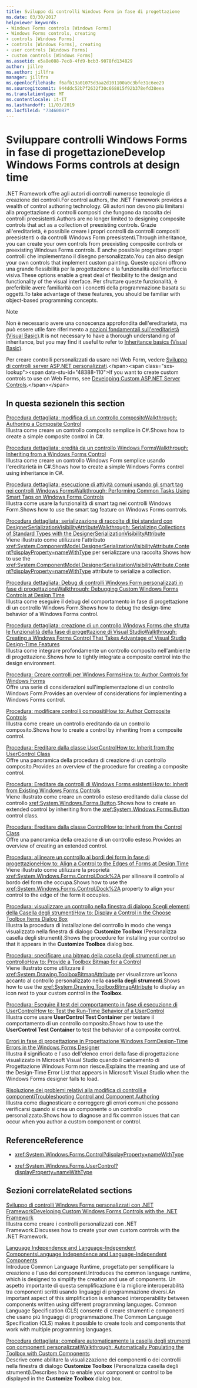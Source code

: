 ```yaml
---
title: Sviluppo di controlli Windows Form in fase di progettazione
ms.date: 03/30/2017
helpviewer_keywords:
- Windows Forms controls [Windows Forms]
- Windows Forms controls, creating
- controls [Windows Forms]
- controls [Windows Forms], creating
- user controls [Windows Forms]
- custom controls [Windows Forms]
ms.assetid: e5a8e088-7ec8-4fd9-bcb3-9078fd134829
author: jillre
ms.author: jillfra
manager: jillfra
ms.openlocfilehash: f6afb13a01075d3aa2d101100a0c3bfe31c6ee29
ms.sourcegitcommit: 944ddc52b7f2632f30c668815f92b378efd38eea
ms.translationtype: MT
ms.contentlocale: it-IT
ms.lasthandoff: 11/03/2019
ms.locfileid: "73460087"
---
```

# <a name="develop-windows-forms-controls-at-design-time"></a><span data-ttu-id="48388-102">Sviluppare controlli Windows Forms in fase di progettazione</span><span class="sxs-lookup"><span data-stu-id="48388-102">Develop Windows Forms controls at design time</span></span>

<span data-ttu-id="48388-103">.NET Framework offre agli autori di controlli numerose tecnologie di creazione dei controlli.</span><span class="sxs-lookup"><span data-stu-id="48388-103">For control authors, the .NET Framework provides a wealth of control authoring technology.</span></span> <span data-ttu-id="48388-104">Gli autori non devono più limitarsi alla progettazione di controlli compositi che fungono da raccolta dei controlli preesistenti.</span><span class="sxs-lookup"><span data-stu-id="48388-104">Authors are no longer limited to designing composite controls that act as a collection of preexisting controls.</span></span> <span data-ttu-id="48388-105">Grazie all'ereditarietà, è possibile creare i propri controlli da controlli compositi preesistenti o da controlli Windows Form preesistenti.</span><span class="sxs-lookup"><span data-stu-id="48388-105">Through inheritance, you can create your own controls from preexisting composite controls or preexisting Windows Forms controls.</span></span> <span data-ttu-id="48388-106">È anche possibile progettare propri controlli che implementano il disegno personalizzato.</span><span class="sxs-lookup"><span data-stu-id="48388-106">You can also design your own controls that implement custom painting.</span></span> <span data-ttu-id="48388-107">Queste opzioni offrono una grande flessibilità per la progettazione e la funzionalità dell'interfaccia visiva.</span><span class="sxs-lookup"><span data-stu-id="48388-107">These options enable a great deal of flexibility to the design and functionality of the visual interface.</span></span> <span data-ttu-id="48388-108">Per sfruttare queste funzionalità, è preferibile avere familiarità con i concetti della programmazione basata su oggetti.</span><span class="sxs-lookup"><span data-stu-id="48388-108">To take advantage of these features, you should be familiar with object-based programming concepts.</span></span>

> [!NOTE]
> <span data-ttu-id="48388-109">Non è necessario avere una conoscenza approfondita dell'ereditarietà, ma può essere utile fare riferimento a [nozioni fondamentali sull'ereditarietà (Visual Basic)](~/docs/visual-basic/programming-guide/language-features/objects-and-classes/inheritance-basics.md).</span><span class="sxs-lookup"><span data-stu-id="48388-109">It is not necessary to have a thorough understanding of inheritance, but you may find it useful to refer to [Inheritance basics (Visual Basic)](~/docs/visual-basic/programming-guide/language-features/objects-and-classes/inheritance-basics.md).</span></span>

<span data-ttu-id="48388-110">Per creare controlli personalizzati da usare nei Web Form, vedere [Sviluppo di controlli server ASP.NET personalizzati](https://docs.microsoft.com/previous-versions/aspnet/zt27tfhy(v=vs.100)).</span><span class="sxs-lookup"><span data-stu-id="48388-110">If you want to create custom controls to use on Web Forms, see [Developing Custom ASP.NET Server Controls](https://docs.microsoft.com/previous-versions/aspnet/zt27tfhy(v=vs.100)).</span></span>

## <a name="in-this-section"></a><span data-ttu-id="48388-111">In questa sezione</span><span class="sxs-lookup"><span data-stu-id="48388-111">In this section</span></span>

<span data-ttu-id="48388-112">[Procedura dettagliata: modifica di un controllo composito](walkthrough-authoring-a-composite-control-with-visual-csharp.md)</span><span class="sxs-lookup"><span data-stu-id="48388-112">[Walkthrough: Authoring a Composite Control](walkthrough-authoring-a-composite-control-with-visual-csharp.md)</span></span>\
<span data-ttu-id="48388-113">Illustra come creare un controllo composito semplice in C#.</span><span class="sxs-lookup"><span data-stu-id="48388-113">Shows how to create a simple composite control in C#.</span></span>

<span data-ttu-id="48388-114">[Procedura dettagliata: eredità da un controllo Windows Forms](walkthrough-inheriting-from-a-windows-forms-control-with-visual-csharp.md)</span><span class="sxs-lookup"><span data-stu-id="48388-114">[Walkthrough: Inheriting from a Windows Forms Control](walkthrough-inheriting-from-a-windows-forms-control-with-visual-csharp.md)</span></span>\
<span data-ttu-id="48388-115">Illustra come creare un controllo Windows Form semplice usando l'ereditarietà in C#.</span><span class="sxs-lookup"><span data-stu-id="48388-115">Shows how to create a simple Windows Forms control using inheritance in C#.</span></span>

<span data-ttu-id="48388-116">[Procedura dettagliata: esecuzione di attività comuni usando gli smart tag nei controlli Windows Forms](performing-common-tasks-using-smart-tags-on-wf-controls.md)</span><span class="sxs-lookup"><span data-stu-id="48388-116">[Walkthrough: Performing Common Tasks Using Smart Tags on Windows Forms Controls](performing-common-tasks-using-smart-tags-on-wf-controls.md)</span></span>\
<span data-ttu-id="48388-117">Illustra come usare la funzionalità di smart tag nei controlli Windows Form.</span><span class="sxs-lookup"><span data-stu-id="48388-117">Shows how to use the smart tag feature on Windows Forms controls.</span></span>

<span data-ttu-id="48388-118">[Procedura dettagliata: serializzazione di raccolte di tipi standard con DesignerSerializationVisibilityAttribute](serializing-collections-designerserializationvisibilityattribute.md)</span><span class="sxs-lookup"><span data-stu-id="48388-118">[Walkthrough: Serializing Collections of Standard Types with the DesignerSerializationVisibilityAttribute](serializing-collections-designerserializationvisibilityattribute.md)</span></span>\
<span data-ttu-id="48388-119">Viene illustrato come utilizzare l'attributo <xref:System.ComponentModel.DesignerSerializationVisibilityAttribute.Content?displayProperty=nameWithType> per serializzare una raccolta.</span><span class="sxs-lookup"><span data-stu-id="48388-119">Shows how to use the <xref:System.ComponentModel.DesignerSerializationVisibilityAttribute.Content?displayProperty=nameWithType> attribute to serialize a collection.</span></span>

<span data-ttu-id="48388-120">[Procedura dettagliata: Debug di controlli Windows Form personalizzati in fase di progettazione](walkthrough-debugging-custom-windows-forms-controls-at-design-time.md)</span><span class="sxs-lookup"><span data-stu-id="48388-120">[Walkthrough: Debugging Custom Windows Forms Controls at Design Time](walkthrough-debugging-custom-windows-forms-controls-at-design-time.md)</span></span>\
<span data-ttu-id="48388-121">Illustra come eseguire il debug del comportamento in fase di progettazione di un controllo Windows Form.</span><span class="sxs-lookup"><span data-stu-id="48388-121">Shows how to debug the design-time behavior of a Windows Forms control.</span></span>

<span data-ttu-id="48388-122">[Procedura dettagliata: creazione di un controllo Windows Forms che sfrutta le funzionalità della fase di progettazione di Visual Studio](creating-a-wf-control-design-time-features.md)</span><span class="sxs-lookup"><span data-stu-id="48388-122">[Walkthrough: Creating a Windows Forms Control That Takes Advantage of Visual Studio Design-Time Features](creating-a-wf-control-design-time-features.md)</span></span>\
<span data-ttu-id="48388-123">Illustra come integrare profondamente un controllo composito nell'ambiente di progettazione.</span><span class="sxs-lookup"><span data-stu-id="48388-123">Shows how to tightly integrate a composite control into the design environment.</span></span>

<span data-ttu-id="48388-124">[Procedura: Creare controlli per Windows Forms](how-to-author-controls-for-windows-forms.md)</span><span class="sxs-lookup"><span data-stu-id="48388-124">[How to: Author Controls for Windows Forms](how-to-author-controls-for-windows-forms.md)</span></span>\
<span data-ttu-id="48388-125">Offre una serie di considerazioni sull'implementazione di un controllo Windows Form.</span><span class="sxs-lookup"><span data-stu-id="48388-125">Provides an overview of considerations for implementing a Windows Forms control.</span></span>

<span data-ttu-id="48388-126">[Procedura: modificare controlli compositi](how-to-author-composite-controls.md)</span><span class="sxs-lookup"><span data-stu-id="48388-126">[How to: Author Composite Controls](how-to-author-composite-controls.md)</span></span>\
<span data-ttu-id="48388-127">Illustra come creare un controllo ereditando da un controllo composito.</span><span class="sxs-lookup"><span data-stu-id="48388-127">Shows how to create a control by inheriting from a composite control.</span></span>

<span data-ttu-id="48388-128">[Procedura: Ereditare dalla classe UserControl](how-to-inherit-from-the-usercontrol-class.md)</span><span class="sxs-lookup"><span data-stu-id="48388-128">[How to: Inherit from the UserControl Class](how-to-inherit-from-the-usercontrol-class.md)</span></span>\
<span data-ttu-id="48388-129">Offre una panoramica della procedura di creazione di un controllo composito.</span><span class="sxs-lookup"><span data-stu-id="48388-129">Provides an overview of the procedure for creating a composite control.</span></span>

<span data-ttu-id="48388-130">[Procedura: Ereditare da controlli di Windows Forms esistenti](how-to-inherit-from-existing-windows-forms-controls.md)</span><span class="sxs-lookup"><span data-stu-id="48388-130">[How to: Inherit from Existing Windows Forms Controls](how-to-inherit-from-existing-windows-forms-controls.md)</span></span>\
<span data-ttu-id="48388-131">Viene illustrato come creare un controllo esteso ereditando dalla classe del controllo <xref:System.Windows.Forms.Button>.</span><span class="sxs-lookup"><span data-stu-id="48388-131">Shows how to create an extended control by inheriting from the <xref:System.Windows.Forms.Button> control class.</span></span>

<span data-ttu-id="48388-132">[Procedura: Ereditare dalla classe Control](how-to-inherit-from-the-control-class.md)</span><span class="sxs-lookup"><span data-stu-id="48388-132">[How to: Inherit from the Control Class](how-to-inherit-from-the-control-class.md)</span></span>\
<span data-ttu-id="48388-133">Offre una panoramica della creazione di un controllo esteso.</span><span class="sxs-lookup"><span data-stu-id="48388-133">Provides an overview of creating an extended control.</span></span>

<span data-ttu-id="48388-134">[Procedura: allineare un controllo ai bordi dei form in fase di progettazione](how-to-align-a-control-to-the-edges-of-forms-at-design-time.md)</span><span class="sxs-lookup"><span data-stu-id="48388-134">[How to: Align a Control to the Edges of Forms at Design Time](how-to-align-a-control-to-the-edges-of-forms-at-design-time.md)</span></span>\
<span data-ttu-id="48388-135">Viene illustrato come utilizzare la proprietà <xref:System.Windows.Forms.Control.Dock%2A> per allineare il controllo al bordo del form che occupa.</span><span class="sxs-lookup"><span data-stu-id="48388-135">Shows how to use the <xref:System.Windows.Forms.Control.Dock%2A> property to align your control to the edge of the form it occupies.</span></span>

<span data-ttu-id="48388-136">[Procedura: visualizzare un controllo nella finestra di dialogo Scegli elementi della Casella degli strumenti](how-to-display-a-control-in-the-choose-toolbox-items-dialog-box.md)</span><span class="sxs-lookup"><span data-stu-id="48388-136">[How to: Display a Control in the Choose Toolbox Items Dialog Box](how-to-display-a-control-in-the-choose-toolbox-items-dialog-box.md)</span></span>\
<span data-ttu-id="48388-137">Illustra la procedura di installazione del controllo in modo che venga visualizzato nella finestra di dialogo **Customize Toolbox** (Personalizza casella degli strumenti).</span><span class="sxs-lookup"><span data-stu-id="48388-137">Shows the procedure for installing your control so that it appears in the **Customize Toolbox** dialog box.</span></span>

<span data-ttu-id="48388-138">[Procedura: specificare una bitmap della casella degli strumenti per un controllo](how-to-provide-a-toolbox-bitmap-for-a-control.md)</span><span class="sxs-lookup"><span data-stu-id="48388-138">[How to: Provide a Toolbox Bitmap for a Control](how-to-provide-a-toolbox-bitmap-for-a-control.md)</span></span>\
<span data-ttu-id="48388-139">Viene illustrato come utilizzare il <xref:System.Drawing.ToolboxBitmapAttribute> per visualizzare un'icona accanto al controllo personalizzato nella **casella degli strumenti**.</span><span class="sxs-lookup"><span data-stu-id="48388-139">Shows how to use the <xref:System.Drawing.ToolboxBitmapAttribute> to display an icon next to your custom control in the **Toolbox**.</span></span>

<span data-ttu-id="48388-140">[Procedura: Eseguire il test del comportamento in fase di esecuzione di UserControl](how-to-test-the-run-time-behavior-of-a-usercontrol.md)</span><span class="sxs-lookup"><span data-stu-id="48388-140">[How to: Test the Run-Time Behavior of a UserControl](how-to-test-the-run-time-behavior-of-a-usercontrol.md)</span></span>\
<span data-ttu-id="48388-141">Illustra come usare **UserControl Test Container** per testare il comportamento di un controllo composito.</span><span class="sxs-lookup"><span data-stu-id="48388-141">Shows how to use the **UserControl Test Container** to test the behavior of a composite control.</span></span>

<span data-ttu-id="48388-142">[Errori in fase di progettazione in Progettazione Windows Form](design-time-errors-in-the-windows-forms-designer.md)</span><span class="sxs-lookup"><span data-stu-id="48388-142">[Design-Time Errors in the Windows Forms Designer](design-time-errors-in-the-windows-forms-designer.md)</span></span>\
<span data-ttu-id="48388-143">Illustra il significato e l'uso dell'elenco errori della fase di progettazione visualizzato in Microsoft Visual Studio quando il caricamento di Progettazione Windows Form non riesce.</span><span class="sxs-lookup"><span data-stu-id="48388-143">Explains the meaning and use of the Design-Time Error List that appears in Microsoft Visual Studio when the Windows Forms designer fails to load.</span></span>

<span data-ttu-id="48388-144">[Risoluzione dei problemi relativi alla modifica di controlli e componenti](troubleshooting-control-and-component-authoring.md)</span><span class="sxs-lookup"><span data-stu-id="48388-144">[Troubleshooting Control and Component Authoring](troubleshooting-control-and-component-authoring.md)</span></span>\
<span data-ttu-id="48388-145">Illustra come diagnosticare e correggere gli errori comuni che possono verificarsi quando si crea un componente o un controllo personalizzato.</span><span class="sxs-lookup"><span data-stu-id="48388-145">Shows how to diagnose and fix common issues that can occur when you author a custom component or control.</span></span>

## <a name="reference"></a><span data-ttu-id="48388-146">Reference</span><span class="sxs-lookup"><span data-stu-id="48388-146">Reference</span></span>

- <xref:System.Windows.Forms.Control?displayProperty=nameWithType>

- <xref:System.Windows.Forms.UserControl?displayProperty=nameWithType>

## <a name="related-sections"></a><span data-ttu-id="48388-147">Sezioni correlate</span><span class="sxs-lookup"><span data-stu-id="48388-147">Related sections</span></span>

<span data-ttu-id="48388-148">[Sviluppo di controlli Windows Forms personalizzati con .NET Framework](developing-custom-windows-forms-controls.md)</span><span class="sxs-lookup"><span data-stu-id="48388-148">[Developing Custom Windows Forms Controls with the .NET Framework](developing-custom-windows-forms-controls.md)</span></span>\
<span data-ttu-id="48388-149">Illustra come creare i controlli personalizzati con .NET Framework.</span><span class="sxs-lookup"><span data-stu-id="48388-149">Discusses how to create your own custom controls with the .NET Framework.</span></span>

<span data-ttu-id="48388-150">[Language Independence and Language-Independent Components](../../../standard/language-independence-and-language-independent-components.md)</span><span class="sxs-lookup"><span data-stu-id="48388-150">[Language Independence and Language-Independent Components](../../../standard/language-independence-and-language-independent-components.md)</span></span>\
<span data-ttu-id="48388-151">Introduce Common Language Runtime, progettato per semplificare la creazione e l'uso dei componenti.</span><span class="sxs-lookup"><span data-stu-id="48388-151">Introduces the common language runtime, which is designed to simplify the creation and use of components.</span></span> <span data-ttu-id="48388-152">Un aspetto importante di questa semplificazione è la migliore interoperabilità tra componenti scritti usando linguaggi di programmazione diversi.</span><span class="sxs-lookup"><span data-stu-id="48388-152">An important aspect of this simplification is enhanced interoperability between components written using different programming languages.</span></span> <span data-ttu-id="48388-153">Common Language Specification (CLS) consente di creare strumenti e componenti che usano più linguaggi di programmazione.</span><span class="sxs-lookup"><span data-stu-id="48388-153">The Common Language Specification (CLS) makes it possible to create tools and components that work with multiple programming languages.</span></span>

<span data-ttu-id="48388-154">[Procedura dettagliata: compilare automaticamente la casella degli strumenti con componenti personalizzati](walkthrough-automatically-populating-the-toolbox-with-custom-components.md)</span><span class="sxs-lookup"><span data-stu-id="48388-154">[Walkthrough: Automatically Populating the Toolbox with Custom Components](walkthrough-automatically-populating-the-toolbox-with-custom-components.md)</span></span>\
<span data-ttu-id="48388-155">Descrive come abilitare la visualizzazione dei componenti o dei controlli nella finestra di dialogo **Customize Toolbox** (Personalizza casella degli strumenti).</span><span class="sxs-lookup"><span data-stu-id="48388-155">Describes how to enable your component or control to be displayed in the **Customize Toolbox** dialog box.</span></span>
